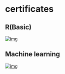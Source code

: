 # certificates
## R(Basic)
[![img](https://imgur.com/V75MM2J.png)](https://www.hackerrank.com/certificates/f713ef309b5b)
## Machine learning
[![img](https://i.imgur.com/Fx2sBeR.png)](https://www.coursera.org/account/accomplishments/certificate/N4FBTPPPV2W9)
